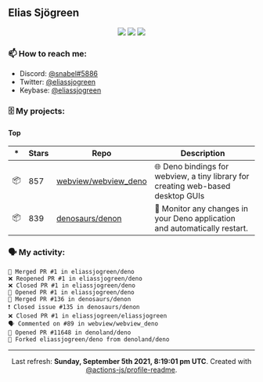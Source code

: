 ## Elias Sjögreen

<p align="center">
  <img src="https://img.shields.io/badge/🎂-dec. 2003-success" />
  <img src="https://img.shields.io/badge/🌎-Stockholm-informational" />
  <img src="https://img.shields.io/badge/👦-He/Him-informational" />
</p>

### 📫 How to reach me:

- Discord: [@snabel#5886](https://discord.com/users/267978757799673866)
- Twitter: [@eliassjogreen](https://twitter.com/eliassjogreen)
- Keybase: [@eliassjogreen](https://keybase.io/eliassjogreen)

### 🗄 My projects:

#### Top
|*|Stars|Repo|Description|
|---|---|---|---|
| 📦 | 857 | [webview/webview_deno](https://github.com/webview/webview_deno) | 🌐 Deno bindings for webview, a tiny library for creating web-based desktop GUIs |
| 📦 | 839 | [denosaurs/denon](https://github.com/denosaurs/denon) | 👀 Monitor any changes in your Deno application and automatically restart. |

### 🗣 My activity:

```
🎉 Merged PR #1 in eliassjogreen/deno
❌ Reopened PR #1 in eliassjogreen/deno
❌ Closed PR #1 in eliassjogreen/deno
💪 Opened PR #1 in eliassjogreen/deno
🎉 Merged PR #136 in denosaurs/denon
❗️ Closed issue #135 in denosaurs/denon
❌ Closed PR #1 in eliassjogreen/eliassjogreen
🗣 Commented on #89 in webview/webview_deno
💪 Opened PR #11648 in denoland/deno
🍴 Forked eliassjogreen/deno from denoland/deno
```

------------
<p align="center">Last refresh: <b>Sunday, September 5th 2021, 8:19:01 pm UTC</b>. Created with <a href=https://github.com/marketplace/actions/profile-readme>@actions-js/profile-readme</a>.</p>
